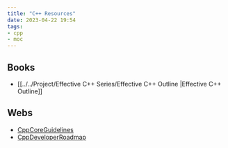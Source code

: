 ```yaml
---
title: "C++ Resources"
date: 2023-04-22 19:54
tags:
- cpp
- moc
---
```


## Books
- [[../../Project/Effective C++ Series/Effective C++ Outline |Effective C++ Outline]]

## Webs
- [CppCoreGuidelines](https://isocpp.github.io/CppCoreGuidelines/CppCoreGuidelines)
- [CppDeveloperRoadmap](https://github.com/salmer/CppDeveloperRoadmap)
